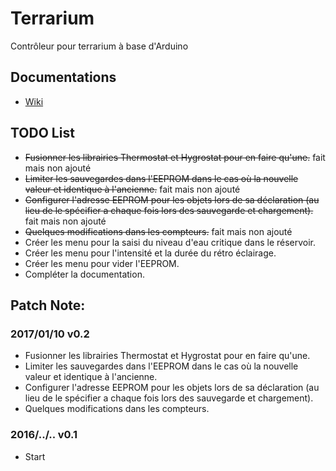 Terrarium
===================
Contrôleur pour terrarium à base d'Arduino
## Documentations
* [Wiki](https://github.com/artnod78/Terrarium/wiki)

## TODO List
* ~~Fusionner les librairies Thermostat et Hygrostat pour en faire qu'une.~~ fait mais non ajouté
* ~~Limiter les sauvegardes dans l'EEPROM dans le cas où la nouvelle valeur et identique à l'ancienne.~~ fait mais non ajouté
* ~~Configurer l'adresse EEPROM pour les objets lors de sa déclaration (au lieu de le spécifier a chaque fois lors des sauvegarde et chargement).~~ fait mais non ajouté
* ~~Quelques modifications dans les compteurs.~~ fait mais non ajouté
* Créer les menu pour la saisi du niveau d'eau critique dans le réservoir.
* Créer les menu pour l'intensité et la durée du rétro éclairage.
* Créer les menu pour vider l'EEPROM.
* Compléter la documentation.

## Patch Note:
### 2017/01/10 v0.2
* Fusionner les librairies Thermostat et Hygrostat pour en faire qu'une.
* Limiter les sauvegardes dans l'EEPROM dans le cas où la nouvelle valeur et identique à l'ancienne.
* Configurer l'adresse EEPROM pour les objets lors de sa déclaration (au lieu de le spécifier a chaque fois lors des sauvegarde et chargement).
* Quelques modifications dans les compteurs.
### 2016/../.. v0.1
* Start
